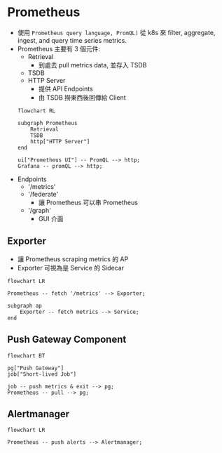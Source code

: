 
# Prometheus

- 使用 `Prometheus query language, PromQL)` 從 k8s 來 filter, aggregate, ingest, and query time series metrics.
- Prometheus 主要有 3 個元件:
    - Retrieval
        - 到處去 pull metrics data, 並存入 TSDB
    - TSDB
    - HTTP Server
        - 提供 API Endpoints
        - 由 TSDB 撈東西後回傳給 Client
    ```mermaid
    flowchart RL

    subgraph Prometheus
        Retrieval
        TSDB
        http["HTTP Server"]
    end

    ui["Prometheus UI"] -- PromQL --> http;
    Grafana -- promQL --> http;
    ```
- Endpoints
    - '/metrics'
    - '/federate'
        - 讓 Prometheus 可以串 Prometheus
    - '/graph'
        - GUI 介面


## Exporter

- 讓 Prometheus scraping metrics 的 AP
- Exporter 可視為是 Service 的 Sidecar

```mermaid
flowchart LR

Prometheus -- fetch '/metrics' --> Exporter;

subgraph ap
    Exporter -- fetch metrics --> Service;
end
```


## Push Gateway Component

```mermaid
flowchart BT

pg["Push Gateway"]
job["Short-lived Job"]

job -- push metrics & exit --> pg;
Prometheus -- pull --> pg;
```


## Alertmanager

```mermaid
flowchart LR

Prometheus -- push alerts --> Alertmanager;
```
